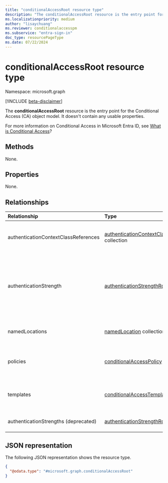 ```yaml
---
title: "conditionalAccessRoot resource type"
description: "The conditionalAccessRoot resource is the entry point for the Conditional Access (CA) object model. It doesn't contain any usable properties."
ms.localizationpriority: medium
author: "lisaychuang"
ms.reviewer: conditionalaccesspm
ms.subservice: "entra-sign-in"
doc_type: resourcePageType
ms.date: 07/22/2024
---
```


# conditionalAccessRoot resource type

Namespace: microsoft.graph

[!INCLUDE [beta-disclaimer](../../includes/beta-disclaimer.md)]

The **conditionalAccessRoot** resource is the entry point for the Conditional Access (CA) object model. It doesn't contain any usable properties.

For more information on Conditional Access in Microsoft Entra ID, see [What is Conditional Access](/azure/active-directory/conditional-access/overview)?

## Methods

None.

## Properties

None.

## Relationships

| Relationship | Type	|Description|
|:---------------|:--------|:----------|
|authenticationContextClassReferences|[authenticationContextClassReference](authenticationcontextclassreference.md) collection|Read-only. Nullable. Returns a collection of the specified authentication context class references.|
|authenticationStrength|[authenticationStrengthRoot](authenticationstrengthroot.md)|Defines the authentication strength policies, valid authentication method combinations, and authentication method mode details that can be required by a conditional access policy.|
|namedLocations|[namedLocation](namedlocation.md) collection| Read-only. Nullable. Returns a collection of the specified named locations.|
|policies|[conditionalAccessPolicy](conditionalaccesspolicy.md) collection| Read-only. Nullable. Returns a collection of the specified Conditional Access policies.|
|templates|[conditionalAccessTemplate](../resources/conditionalaccesstemplate.md) collection| Read-only. Nullable. Returns a collection of the specified Conditional Access templates.|
|authenticationStrengths (deprecated)|[authenticationStrengthRoot](authenticationstrengthroot.md)|**DEPRECATED**. See the **authenticationStrength** relationship instead.|

## JSON representation

The following JSON representation shows the resource type.

<!-- {
  "blockType": "resource",
  "@odata.type": "microsoft.graph.conditionalAccessRoot"
}-->

```json
{
  "@odata.type": "#microsoft.graph.conditionalAccessRoot"
}
```

<!-- uuid: 8fcb5dbc-d5aa-4681-8e31-b001d5168d79
2015-10-25 14:57:30 UTC -->
<!--
{
  "type": "#page.annotation",
  "description": "conditional access resource",
  "keywords": "",
  "section": "documentation",
  "tocPath": "",
  "suppressions": []
}
-->
